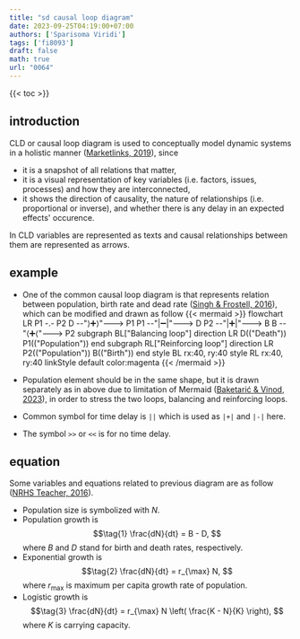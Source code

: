 ```yaml
---
title: "sd causal loop diagram"
date: 2023-09-25T04:19:00+07:00
authors: ['Sparisoma Viridi']
tags: ['fi8093']
draft: false
math: true
url: "0064"
---
```

{{< toc >}}


## introduction
CLD or causal loop diagram is used to conceptually model dynamic systems in a holistic manner ([Marketlinks, 2019](https://www.marketlinks.org/resources/what-causal-loop-diagram-and-what-it-good)), since
+ it is a snapshot of all relations that matter,
+ it is a visual representation of key variables (i.e. factors, issues, processes) and how they are interconnected,
+ it shows the direction of causality, the nature of relationships (i.e. proportional or inverse), and whether there is any delay in an expected effects' occurence.

In CLD variables are represented as texts and causal relationships between them are represented as arrows.


## example
+ One of the common causal loop diagram is that represents relation between population, birth rate and dead rate ([Singh & Frostell, 2016](https://www.researchgate.net/publication/303943753_Beyond_Waste_Management)), which can be modified and drawn as follow
{{< mermaid >}}
flowchart LR
  P1 -.- P2
  D --"&rang;&#x2795;&rang;"---> P1
  P1 --"|&#x2796;|"---> D
  P2 --"|&#x2795;|"---> B
  B --"&lang;&#x2795;&lang;"---> P2
  subgraph BL["Balancing loop"]
    direction LR
    D(("Death"))
    P1(("Population"))
  end
  subgraph RL["Reinforcing loop"]
    direction LR
    P2(("Population"))
    B(("Birth"))
  end
  style BL rx:40, ry:40
  style RL rx:40, ry:40
  linkStyle default color:magenta
{{< /mermaid >}}

+ Population element should be in the same shape, but it is drawn separately as in above due to limitation of Mermaid ([Baketarić & Vinod, 2023](https://github.com/orgs/mermaid-js/discussions/4308#discussion-5100526)), in order to stress the two loops, balancing and reinforcing loops.
+ Common symbol for time delay is `||` which is used as `|+|` and `|-|` here.
+ The symbol `>>` or `<<` is for no time delay.


## equation
Some variables and equations related to previous diagram are  as follow ([NRHS Teacher, 2016](https://www.nausetschools.org/cms/lib/MA02212418/Centricity/Domain/204/Rate%20and%20Growth%20Notes%20AP%20Biology%202017.pdf)).
+ Population size is symbolized with $N$.
+ Population growth is
$$\tag{1}
\frac{dN}{dt} = B - D,
$$
where $B$ and $D$ stand for birth and death rates, respectively.
+ Exponential growth is
$$\tag{2}
\frac{dN}{dt} = r_{\max} N,
$$
where $r_{\max}$ is maximum per capita growth rate of population.
+ Logistic growth is
$$\tag{3}
\frac{dN}{dt} = r_{\max} N \left( \frac{K - N}{K} \right),
$$
where $K$ is carrying capacity.
